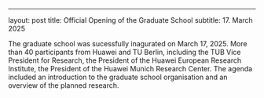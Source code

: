 ---
layout: post
title: Official Opening of the Graduate School
subtitle: 17. March 2025

The graduate school was sucessfully inagurated on March 17, 2025. More than 40 participants from Huawei and TU Berlin, including the TUB Vice President for Research, the President of the Huawei European Research Institute, the President of the Huawei Munich Research Center. The agenda included an introduction to the graduate school organisation and an overview of the planned research. 
